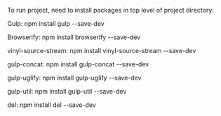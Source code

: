 To run project, need to install packages in top level of project directory:

Gulp: npm install gulp --save-dev

Browserify:  npm install browserify --save-dev

vinyl-source-stream: npm install vinyl-source-stream --save-dev

gulp-concat: npm install gulp-concat --save-dev

gulp-uglify: npm install gulp-uglify --save-dev

gulp-util: npm install gulp-util --save-dev

del: npm install del --save-dev
